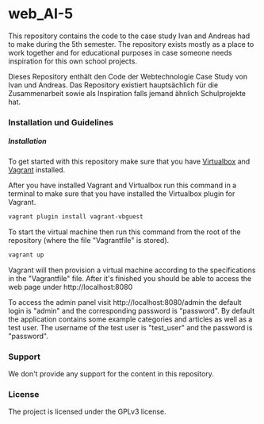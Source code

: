 # web_AI-5

This repository contains the code to the case study Ivan and Andreas had to
make during the 5th semester.
The repository exists mostly as a place to work together and for educational
purposes in case someone needs inspiration for this own school projects.

Dieses Repository enthält den Code der Webtechnologie Case Study von Ivan und
Andreas. Das Repository existiert hauptsächlich für die Zusammenarbeit sowie als
Inspiration falls jemand ähnlich Schulprojekte hat.

### Installation und Guidelines

##### Installation

To get started with this repository make sure that you have
[Virtualbox](https://www.virtualbox.org/) and
[Vagrant](https://www.vagrantup.com/) installed.


After you have installed Vagrant and Virtualbox run this command in a
terminal to make sure that you have installed the Virtualbox plugin
for Vagrant.

``` bash
vagrant plugin install vagrant-vbguest
```

To start the virtual machine then run this command from the root of
the repository (where the file "Vagrantfile" is stored).

``` bash
vagrant up
```

Vagrant will then provision a virtual machine according to the
specifications in the "Vagrantfile" file. After it's finished you
should be able to access the web page under http://localhost:8080

To access the admin panel visit http://localhost:8080/admin the
default login is "admin" and the corresponding password is "password".
By default the application contains some example categories and
articles as well as a test user. The username of the test user is
"test_user" and the password is "password".

### Support

We don't provide any support for the content in this repository.

### License

The project is licensed under the GPLv3 license.
